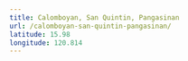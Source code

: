 ```yaml
---
title: Calomboyan, San Quintin, Pangasinan
url: /calomboyan-san-quintin-pangasinan/
latitude: 15.98
longitude: 120.814
---
```

